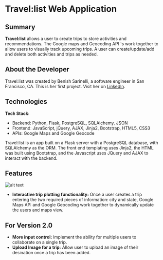 # Travel:list Web Application

## Summary

**Travel:list** allows a user to create trips to store activities and recommendations. The Google maps and Geocoding API 's work together to allow users to visually track upcoming trips.  A user can create/update/add and delete both activities and trips as needed.


## About the Developer

Travel:list was created by Benish Sarinelli, a software engineer in San Francisco, CA. This is her first project.
Visit her on [LinkedIn](https://www.linkedin.com/in/bsarinelli/).


## Technologies

**Tech Stack:**
- Backend: Python, Flask, PostgreSQL, SQLAlchemy, JSON
- Frontend: JavaScript, jQuery, AJAX, Jinja2, Bootstrap, HTML5, CSS3
- APIs: Google Maps and Google Geocode


Travel:list is an app built on a Flask server with a PostgreSQL database, with SQLAlchemy as the ORM. The front end templating uses Jinja2, the HTML was built using Bootstrap, and the Javascript uses JQuery and AJAX to interact with the backend. 


## Features

![alt text](https://github.com/bsarinelli/travellist/static/travellist.gif)



- **Interactive trip plotting functionality:** Once a user creates a trip entering the two required pieces of information: city and state, Google Maps API and Google Geocoding work together to dynamically update the users and maps view.


## For Version 2.0

- **More input control:** Implement the ability for multiple users to collaborate on a single trip.
- **Upload Image for a trip:** Allow user to upload an image of their desination once a trip has been added.
